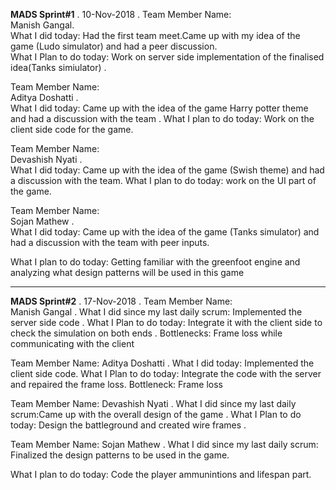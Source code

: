 **MADS Sprint#1** . 
10-Nov-2018 . 
Team Member Name:  
Manish Gangal.  
What I did today: Had the first team meet.Came up with my idea of the game (Ludo simulator) and had a peer discussion.  
What I Plan to do today: Work on server side implementation of the finalised idea(Tanks simiulator) .   

Team Member Name:  
Aditya Doshatti .  
What I did today: Came up with the idea of the game Harry potter theme and had a discussion with the team . 
What I plan to do today: Work on the client side code for the game.    

Team Member Name:   
Devashish Nyati .  
What I did today: Came up with the idea of the game (Swish theme) and had a discussion with the team.
What I plan to do today:  work on the UI part of the game.    


Team Member Name:      
Sojan Mathew .  
What I did today: Came up with the idea of the game (Tanks simulator)  and had a discussion with the team with peer inputs.  

What I plan to do today: Getting familiar with the greenfoot engine and analyzing what design patterns will be used in this game

******************************************************************************************************************************

**MADS Sprint#2** . 
17-Nov-2018 . 
Team Member Name:    
Manish Gangal . 
What I did since my last daily scrum: Implemented the server side code .
What I Plan to do today: Integrate it with the client side to check the simulation on both ends . 
Bottlenecks: Frame loss while communicating with the client

Team Member Name:
Aditya Doshatti .
What I did today: Implemented the client side code.
What I Plan to do today: Integrate the code with the server and repaired the frame loss.
Bottleneck: Frame loss

Team Member Name:
Devashish Nyati . 
What I did since my last daily scrum:Came up with the overall design of the game . 
What I Plan to do today:  Design the battleground and created wire frames . 

Team Member Name:
Sojan Mathew .
What I did since my last daily scrum: Finalized  the  design patterns to be used in the game.

What I plan to do today: Code the player ammunintions and lifespan part.

